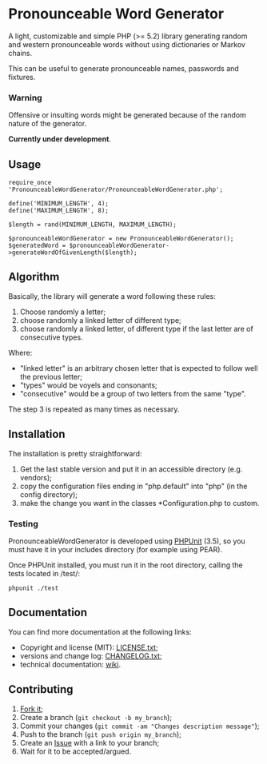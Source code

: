 Pronounceable Word Generator
============================

A light, customizable and simple PHP (>= 5.2) library generating random and
western pronounceable words without using dictionaries or Markov chains.

This can be useful to generate pronounceable names, passwords and fixtures.

### Warning

Offensive or insulting words might be generated because of the random nature
of the generator.

**Currently under development**.

Usage
-----

    require_once 'PronounceableWordGenerator/PronounceableWordGenerator.php';

    define('MINIMUM_LENGTH', 4);
    define('MAXIMUM_LENGTH', 8);

    $length = rand(MINIMUM_LENGTH, MAXIMUM_LENGTH);

    $pronounceableWordGenerator = new PronounceableWordGenerator();
    $generatedWord = $pronounceableWordGenerator->generateWordOfGivenLength($length);

Algorithm
---------

Basically, the library will generate a word following these rules:

1. Choose randomly a letter;
2. choose randomly a linked letter of different type;
3. choose randomly a linked letter, of different type if the last letter are
   of consecutive types.

Where:
* "linked letter" is an arbitrary chosen letter that is expected to follow
  well the previous letter;
* "types" would be voyels and consonants;
* "consecutive" would be a group of two letters from the same "type".

The step 3 is repeated as many times as necessary.


Installation
------------

The installation is pretty straightforward:

1. Get the last stable version and put it in an accessible directory (e.g.
   vendors);
2. copy the configuration files ending in "php.default" into "php" (in the
   config directory);
3. make the change you want in the classes *Configuration.php to custom.

### Testing

PronounceableWordGenerator is developed using [PHPUnit][1] (3.5), so you must have
it in your includes directory (for example using PEAR).

Once PHPUnit installed, you must run it in the root directory, calling the
tests located in /test/:

    phpunit ./test

Documentation
-------------

You can find more documentation at the following links:
* Copyright and license (MIT): [LICENSE.txt][2];
* versions and change log: [CHANGELOG.txt][3];
* technical documentation: [wiki][4].

Contributing
------------

1. [Fork it][5];
2. Create a branch (`git checkout -b my_branch`);
3. Commit your changes (`git commit -am "Changes description message"`);
4. Push to the branch (`git push origin my_branch`);
5. Create an [Issue][6] with a link to your branch;
6. Wait for it to be accepted/argued.


[1]: https://github.com/sebastianbergmann/phpunit/
[2]: https://github.com/gnugat/PronounceableWordGenerator/blob/master/LICENSE.txt
[3]: https://github.com/gnugat/PronounceableWordGenerator/blob/master/CHANGELOG.txt
[4]: https://github.com/gnugat/PronounceableWordGenerator/wiki
[5]: https://github.com/gnugat/PronounceableWordGenerator/fork_select
[6]: https://github.com/gnugat/PronounceableWordGenerator/issues
